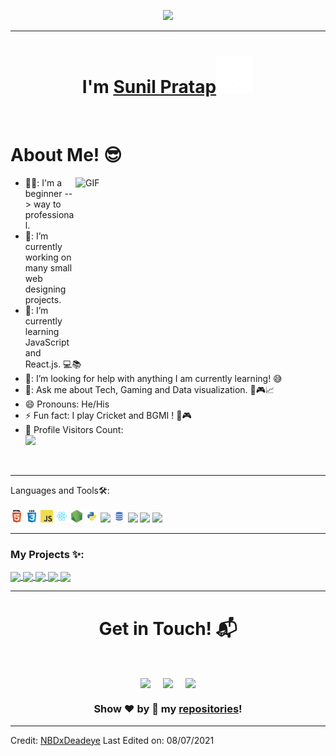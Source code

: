 <p align="center">
  <img src="https://miro.medium.com/max/2048/1*OohqW5DGh9CQS4hLY5FXzA.png" height="230"/>
</p>
<hr>
<h1 align="center">I'm <a href="https://github.com/Aryagm">Sunil Pratap<a><img src="https://github.com/Kathryn-Jie/Kathryn-Jie/blob/main/wave.gif" width="60px"/></h1>
<Br>
<h1>About Me! 😎</h1>
  <img align="right" alt="GIF" src="https://owaisnoor.info/blog/wp-content/uploads/2019/03/maxresdefault.jpg" width="400" height="280" />

- 👨‍🎓: I'm a beginner --> way to professional.
- 🔭: I’m currently working on many small web designing projects.
- 🌱: I’m currently learning JavaScript and React.js. 💻📚
- 🤔: I’m looking for help with anything I am currently learning! 😅
- 💬: Ask me about Tech, Gaming and Data visualization. 📱🎮📈
- 😄  Pronouns: He/His
- ⚡  Fun fact: I play Cricket and BGMI ! 🏏🎮
- 🎢 Profile Visitors Count:  
![](https://visitor-badge.glitch.me/badge?page_id=NBDxDeadeye.NBDxDeadeye)
<br/>

---

<!-- <details> -->
<summary>
Languages and Tools🛠:
</summary>
  <br/>
<code><img height="20" src="https://raw.githubusercontent.com/github/explore/80688e429a7d4ef2fca1e82350fe8e3517d3494d/topics/html/html.png"></code>
<code><img height="20" src="https://raw.githubusercontent.com/github/explore/80688e429a7d4ef2fca1e82350fe8e3517d3494d/topics/css/css.png"></code>
<code><img height="20" src="https://raw.githubusercontent.com/github/explore/80688e429a7d4ef2fca1e82350fe8e3517d3494d/topics/javascript/javascript.png"></code>
<code><img height="20" src="https://raw.githubusercontent.com/github/explore/80688e429a7d4ef2fca1e82350fe8e3517d3494d/topics/react/react.png"></code>
<code><img height="20" src="https://raw.githubusercontent.com/github/explore/80688e429a7d4ef2fca1e82350fe8e3517d3494d/topics/nodejs/nodejs.png"></code>
<code><img height="20" src="https://raw.githubusercontent.com/github/explore/80688e429a7d4ef2fca1e82350fe8e3517d3494d/topics/python/python.png"></code>
<code><img height="20" src="https://upload.wikimedia.org/wikipedia/commons/thumb/a/ae/Github-desktop-logo-symbol.svg/1024px-Github-desktop-logo-symbol.svg.png"></code>
<code><img height="20" src="https://raw.githubusercontent.com/github/explore/80688e429a7d4ef2fca1e82350fe8e3517d3494d/topics/sql/sql.png"></code>
<code><img height="20" src="https://upload.wikimedia.org/wikipedia/commons/thumb/b/b2/Bootstrap_logo.svg/1024px-Bootstrap_logo.svg.png"></code>
<code><img height="20" src="https://cdn.iconscout.com/icon/free/png-512/c-programming-569564.png"></code>
<code><img height="20" src="https://upload.wikimedia.org/wikipedia/commons/thumb/9/9a/Visual_Studio_Code_1.35_icon.svg/1024px-Visual_Studio_Code_1.35_icon.svg.png"></code>
<!-- </details> -->

---

<!-- <details> -->
<!-- <Br> -->
### My Projects ✨:
  
<a href="https://github.com/NBDxDeadeye/gymwebsite">
  <img align="center" src="https://github-readme-stats.vercel.app/api/pin/?username=NBDxDeadeye&repo=gymwebsite&theme=tokyonight" />
</a>

<a href="https://github.com/NBDxDeadeye/GamingWebsite">
 <img align="center" src="https://github-readme-stats.vercel.app/api/pin/?username=NBDxDeadeye&repo=GamingWebsite&theme=tokyonight" />
</a>

<a href="https://github.com/NBDxDeadeye/Todo">
 <img align="center" src="https://github-readme-stats.vercel.app/api/pin/?username=NBDxDeadeye&repo=Todo&theme=tokyonight" />
</a>
  
 <a href="https://github.com/NBDxDeadeye/Student-Library">
 <img align="center" src="https://github-readme-stats.vercel.app/api/pin/?username=NBDxDeadeye&repo=Student-Library&theme=tokyonight" />
</a>
  
<a href="https://github.com/NBDxDeadeye/Travelling-Website-Home-page">
 <img align="center" src="https://github-readme-stats.vercel.app/api/pin/?username=NBDxDeadeye&repo=Travelling-Website-Home-page&theme=tokyonight" />
</a>
  
<hr>
<h1 align="center">Get in Touch! 📬</h1>
<Br>
<p align="center">
<a href="https://www.linkedin.com/in/sunil-pratap-951326132/" target="blank"><img align="center" src="https://img.shields.io/badge/Sunil Pratap-0077B5?style=for-the-badge&logo=linkedin&logoColor=white" /></a> &nbsp;&nbsp;&nbsp;  <a href="mailto:sunilpratap386@gmial.com" target="blank"><img align="center" src="https://img.shields.io/badge/sunilpratap386@gmail.com-D14836?style=for-the-badge&logo=gmail&logoColor=white" /></a>    &nbsp;&nbsp;&nbsp;       <a href="https://github.com/NBDxDeadeye" target="blank"><img align="center" src="https://img.shields.io/badge/NBDxDeadeye-100000?style=for-the-badge&logo=github&logoColor=white" /></a>
</p>
  
<div align="center">
  

### Show ❤️ by 🌟 my [repositories](https://github.com/NBDxDeadeye?tab=repositories)!

</div>
  
---

Credit: [NBDxDeadeye](https://github.com/NBDxDeadeye)
Last Edited on: 08/07/2021
